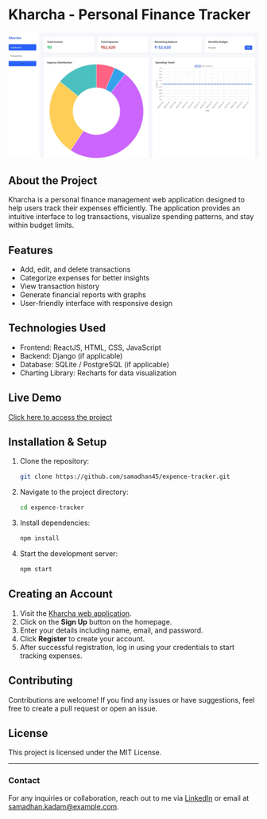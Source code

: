 # Kharcha - Personal Finance Tracker
![Additional Screenshot](screenshot1.jpg)

## About the Project

Kharcha is a personal finance management web application designed to help users track their expenses efficiently. The application provides an intuitive interface to log transactions, visualize spending patterns, and stay within budget limits.

## Features

- Add, edit, and delete transactions
- Categorize expenses for better insights
- View transaction history
- Generate financial reports with graphs
- User-friendly interface with responsive design

## Technologies Used

- Frontend: ReactJS, HTML, CSS, JavaScript
- Backend: Django (if applicable)
- Database: SQLite / PostgreSQL (if applicable)
- Charting Library: Recharts for data visualization

## Live Demo

[Click here to access the project](https://samadhan45.github.io/expence-tracker/)

## Installation & Setup

1. Clone the repository:
   ```sh
   git clone https://github.com/samadhan45/expence-tracker.git
   ```
2. Navigate to the project directory:
   ```sh
   cd expence-tracker
   ```
3. Install dependencies:
   ```sh
   npm install
   ```
4. Start the development server:
   ```sh
   npm start
   ```

## Creating an Account

1. Visit the [Kharcha web application](https://samadhan45.github.io/expence-tracker/).
2. Click on the **Sign Up** button on the homepage.
3. Enter your details including name, email, and password.
4. Click **Register** to create your account.
5. After successful registration, log in using your credentials to start tracking expenses.

## Contributing

Contributions are welcome! If you find any issues or have suggestions, feel free to create a pull request or open an issue.

## License

This project is licensed under the MIT License.

---

### Contact

For any inquiries or collaboration, reach out to me via [LinkedIn](https://www.linkedin.com/in/samadhan45/) or email at [samadhan.kadam@example.com](mailto:samadhan.kadam@example.com).


